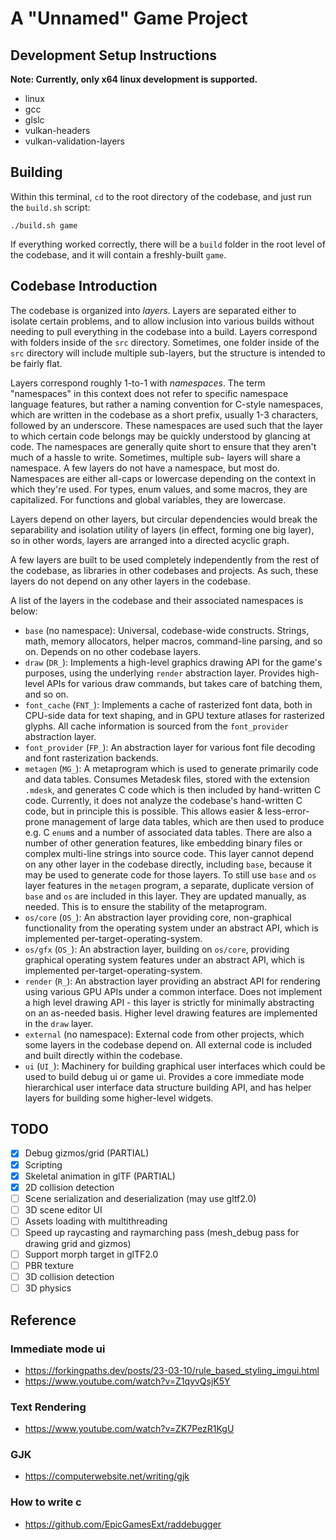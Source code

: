 # A "Unnamed" Game Project

## Development Setup Instructions

**Note: Currently, only x64 linux development is supported.**

* linux
* gcc
* glslc
* vulkan-headers
* vulkan-validation-layers

## Building

Within this terminal, `cd` to the root directory of the codebase, and just run the `build.sh` script:

```
./build.sh game
```

If everything worked correctly, there will be a `build` folder in the root
level of the codebase, and it will contain a freshly-built `game`.

## Codebase Introduction

The codebase is organized into *layers*. Layers are separated either to isolate
certain problems, and to allow inclusion into various builds without needing to
pull everything in the codebase into a build. Layers correspond with folders
inside of the `src` directory. Sometimes, one folder inside of the `src`
directory will include multiple sub-layers, but the structure is intended to be
fairly flat.

Layers correspond roughly 1-to-1 with *namespaces*. The term "namespaces" in
this context does not refer to specific namespace language features, but rather
a naming convention for C-style namespaces, which are written in the codebase as
a short prefix, usually 1-3 characters, followed by an underscore. These
namespaces are used such that the layer to which certain code belongs may be
quickly understood by glancing at code. The namespaces are generally quite short
to ensure that they aren't much of a hassle to write. Sometimes, multiple sub-
layers will share a namespace. A few layers do not have a namespace, but most
do. Namespaces are either all-caps or lowercase depending on the context in
which they're used. For types, enum values, and some macros, they are
capitalized. For functions and global variables, they are lowercase.

Layers depend on other layers, but circular dependencies would break the
separability and isolation utility of layers (in effect, forming one big layer),
so in other words, layers are arranged into a directed acyclic graph.

A few layers are built to be used completely independently from the rest of the
codebase, as libraries in other codebases and projects. As such, these layers do
not depend on any other layers in the codebase.

A list of the layers in the codebase and their associated namespaces is below:
- `base` (no namespace): Universal, codebase-wide constructs. Strings, math,
  memory allocators, helper macros, command-line parsing, and so on. Depends
  on no other codebase layers.
- `draw` (`DR_`): Implements a high-level graphics drawing API for the
  game's purposes, using the underlying `render` abstraction layer. Provides
  high-level APIs for various draw commands, but takes care of batching them,
  and so on.
- `font_cache` (`FNT_`): Implements a cache of rasterized font data, both in
  CPU-side data for text shaping, and in GPU texture atlases for rasterized
  glyphs. All cache information is sourced from the `font_provider` abstraction
  layer.
- `font_provider` (`FP_`): An abstraction layer for various font file decoding
  and font rasterization backends.
- `metagen` (`MG_`): A metaprogram which is used to generate primarily code and
  data tables. Consumes Metadesk files, stored with the extension `.mdesk`, and
  generates C code which is then included by hand-written C code. Currently, it
  does not analyze the codebase's hand-written C code, but in principle this is
  possible. This allows easier & less-error-prone management of large data
  tables, which are then used to produce e.g. C `enum`s and a number of
  associated data tables. There are also a number of other generation features,
  like embedding binary files or complex multi-line strings into source code.
  This layer cannot depend on any other layer in the codebase directly,
  including `base`, because it may be used to generate code for those layers. To
  still use `base` and `os` layer features in the `metagen` program, a separate,
  duplicate version of `base` and `os` are included in this layer. They are
  updated manually, as needed. This is to ensure the stability of the
  metaprogram.
- `os/core` (`OS_`): An abstraction layer providing core, non-graphical
  functionality from the operating system under an abstract API, which is
  implemented per-target-operating-system.
- `os/gfx` (`OS_`): An abstraction layer, building on `os/core`, providing
  graphical operating system features under an abstract API, which is
  implemented per-target-operating-system.
- `render` (`R_`): An abstraction layer providing an abstract API for rendering
  using various GPU APIs under a common interface. Does not implement a high
  level drawing API - this layer is strictly for minimally abstracting on an
  as-needed basis. Higher level drawing features are implemented in the `draw`
  layer.
- `external` (no namespace): External code from other projects, which some
  layers in the codebase depend on. All external code is included and built
  directly within the codebase.
- `ui` (`UI_`): Machinery for building graphical user interfaces which could be used to build debug ui or game ui.
  Provides a core immediate mode hierarchical user interface data structure building
  API, and has helper layers for building some higher-level widgets.

## TODO

- [X] Debug gizmos/grid (PARTIAL)
- [X] Scripting
- [X] Skeletal animation in glTF (PARTIAL)
- [X] 2D collision detection
- [ ] Scene serialization and deserialization (may use gltf2.0)
- [ ] 3D scene editor UI
- [ ] Assets loading with multithreading
- [ ] Speed up raycasting and raymarching pass (mesh_debug pass for drawing grid and gizmos)
- [ ] Support morph target in glTF2.0
- [ ] PBR texture
- [ ] 3D collision detection
- [ ] 3D physics

## Reference

### Immediate mode ui

* https://forkingpaths.dev/posts/23-03-10/rule_based_styling_imgui.html
* https://www.youtube.com/watch?v=Z1qyvQsjK5Y

### Text Rendering

* https://www.youtube.com/watch?v=ZK7PezR1KgU

### GJK

* https://computerwebsite.net/writing/gjk

### How to write c

* https://github.com/EpicGamesExt/raddebugger
